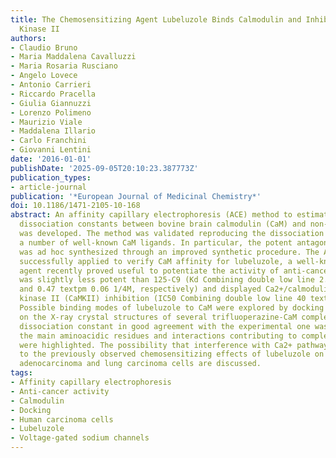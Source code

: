 ```yaml
---
title: The Chemosensitizing Agent Lubeluzole Binds Calmodulin and Inhibits Ca2+/Calmodulin-Dependent
  Kinase II
authors:
- Claudio Bruno
- Maria Maddalena Cavalluzzi
- Maria Rosaria Rusciano
- Angelo Lovece
- Antonio Carrieri
- Riccardo Pracella
- Giulia Giannuzzi
- Lorenzo Polimeno
- Maurizio Viale
- Maddalena Illario
- Carlo Franchini
- Giovanni Lentini
date: '2016-01-01'
publishDate: '2025-09-05T20:10:23.387773Z'
publication_types:
- article-journal
publication: '*European Journal of Medicinal Chemistry*'
doi: 10.1186/1471-2105-10-168
abstract: An affinity capillary electrophoresis (ACE) method to estimate apparent
  dissociation constants between bovine brain calmodulin (CaM) and non-peptidic ligands
  was developed. The method was validated reproducing the dissociation constants of
  a number of well-known CaM ligands. In particular, the potent antagonist 125-C9
  was ad hoc synthesized through an improved synthetic procedure. The ACE method was
  successfully applied to verify CaM affinity for lubeluzole, a well-known neuroprotective
  agent recently proved useful to potentiate the activity of anti-cancer drugs. Lubeluzole
  was slightly less potent than 125-C9 (Kd Combining double low line 2.9 textpm 0.7
  and 0.47 textpm 0.06 1/4M, respectively) and displayed Ca2+/calmodulin-dependent
  kinase II (CaMKII) inhibition (IC50 Combining double low line 40 textpm 1 1/4M).
  Possible binding modes of lubeluzole to CaM were explored by docking studies based
  on the X-ray crystal structures of several trifluoperazine-CaM complexes. An estimated
  dissociation constant in good agreement with the experimental one was found and
  the main aminoacidic residues and interactions contributing to complex formation
  were highlighted. The possibility that interference with Ca2+ pathways may contribute
  to the previously observed chemosensitizing effects of lubeluzole on human ovarian
  adenocarcinoma and lung carcinoma cells are discussed.
tags:
- Affinity capillary electrophoresis
- Anti-cancer activity
- Calmodulin
- Docking
- Human carcinoma cells
- Lubeluzole
- Voltage-gated sodium channels
---
```

